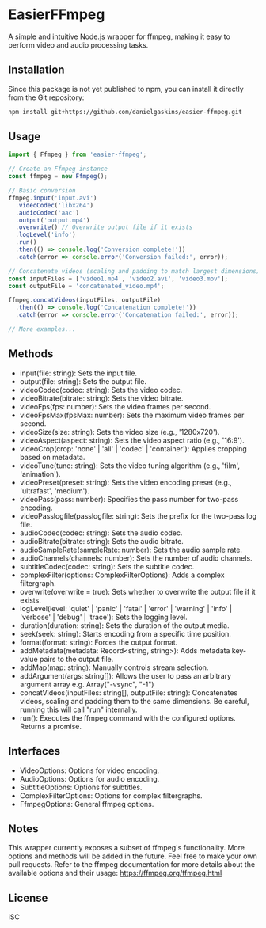 # EasierFFmpeg

A simple and intuitive Node.js wrapper for ffmpeg, making it easy to perform video and audio processing tasks.

## Installation

Since this package is not yet published to npm, you can install it directly from the Git repository:

```bash
npm install git+https://github.com/danielgaskins/easier-ffmpeg.git
```

## Usage
```typescript
import { Ffmpeg } from 'easier-ffmpeg';

// Create an Ffmpeg instance
const ffmpeg = new Ffmpeg();

// Basic conversion
ffmpeg.input('input.avi')
  .videoCodec('libx264')
  .audioCodec('aac')
  .output('output.mp4')
  .overwrite() // Overwrite output file if it exists
  .logLevel('info')
  .run()
  .then(() => console.log('Conversion complete!'))
  .catch(error => console.error('Conversion failed:', error));

// Concatenate videos (scaling and padding to match largest dimensions)
const inputFiles = ['video1.mp4', 'video2.avi', 'video3.mov'];
const outputFile = 'concatenated_video.mp4';

ffmpeg.concatVideos(inputFiles, outputFile)
  .then(() => console.log('Concatenation complete!'))
  .catch(error => console.error('Concatenation failed:', error));

// More examples...
```

## Methods
- input(file: string): Sets the input file.
- output(file: string): Sets the output file.
- videoCodec(codec: string): Sets the video codec.
- videoBitrate(bitrate: string): Sets the video bitrate.
- videoFps(fps: number): Sets the video frames per second.
- videoFpsMax(fpsMax: number): Sets the maximum video frames per second.
- videoSize(size: string): Sets the video size (e.g., '1280x720').
- videoAspect(aspect: string): Sets the video aspect ratio (e.g., '16:9').
- videoCrop(crop: 'none' | 'all' | 'codec' | 'container'): Applies cropping based on metadata.
- videoTune(tune: string): Sets the video tuning algorithm (e.g., 'film', 'animation').
- videoPreset(preset: string): Sets the video encoding preset (e.g., 'ultrafast', 'medium').
- videoPass(pass: number): Specifies the pass number for two-pass encoding.
- videoPasslogfile(passlogfile: string): Sets the prefix for the two-pass log file.
- audioCodec(codec: string): Sets the audio codec.
- audioBitrate(bitrate: string): Sets the audio bitrate.
- audioSampleRate(sampleRate: number): Sets the audio sample rate.
- audioChannels(channels: number): Sets the number of audio channels.
- subtitleCodec(codec: string): Sets the subtitle codec.
- complexFilter(options: ComplexFilterOptions): Adds a complex filtergraph.
- overwrite(overwrite = true): Sets whether to overwrite the output file if it exists.
- logLevel(level: 'quiet' | 'panic' | 'fatal' | 'error' | 'warning' | 'info' | 'verbose' | 'debug' | 'trace'): Sets the logging level.
- duration(duration: string): Sets the duration of the output media.
- seek(seek: string): Starts encoding from a specific time position.
- format(format: string): Forces the output format.
- addMetadata(metadata: Record<string, string>): Adds metadata key-value pairs to the output file.
- addMap(map: string): Manually controls stream selection.
- addArgument(args: string[]): Allows the user to pass an arbitrary argument array e.g. Array("-vsync", "-1")
- concatVideos(inputFiles: string[], outputFile: string): Concatenates videos, scaling and padding them to the same dimensions. Be careful, running this will call "run" internally. 
- run(): Executes the ffmpeg command with the configured options. Returns a promise.

## Interfaces
- VideoOptions: Options for video encoding.
- AudioOptions: Options for audio encoding.
- SubtitleOptions: Options for subtitles.
- ComplexFilterOptions: Options for complex filtergraphs.
- FfmpegOptions: General ffmpeg options.

## Notes
This wrapper currently exposes a subset of ffmpeg's functionality. More options and methods will be added in the future. Feel free to make your own pull requests.
Refer to the ffmpeg documentation for more details about the available options and their usage: https://ffmpeg.org/ffmpeg.html

## License
ISC
